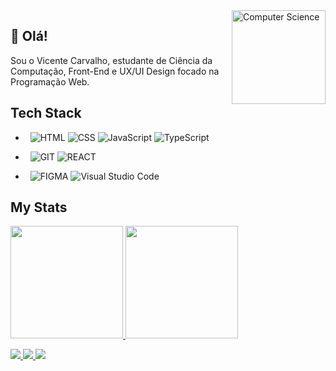 <img src="https://github.com/vicenttcarvalho/assets/blob/main/logo-oficial2.png" min-width="400px" max-width="400px" width="150px" align="right" alt="Computer Science">

## 👋 Olá!

<p align="left"> 
  Sou o Vicente Carvalho, estudante de Ciência da Computação, Front-End e UX/UI Design focado na Programação Web.
</p>

  ## Tech Stack
  - &nbsp;
  ![HTML](https://img.shields.io/badge/Html-05122A?style=for-the-badge&logo=html5&logoColor=white)
  ![CSS](https://img.shields.io/badge/Css-05122A?style=for-the-badge&logo=css3&logoColor=white)
  ![JavaScript](https://img.shields.io/badge/JavaScript-05122A?style=for-the-badge&logo=javascript&logoColor=White)
  ![TypeScript](https://img.shields.io/badge/TypeScript-05122A?style=for-the-badge&logo=typescript&logoColor=White)
   
  - &nbsp;
  ![GIT](https://img.shields.io/badge/Git-05122A?style=for-the-badge&logo=git&logoColor=white)
  ![REACT](https://img.shields.io/badge/React-05122A?style=for-the-badge&logo=react&logoColor=white)
  
  - &nbsp;
  ![FIGMA](https://img.shields.io/badge/Figma-05122A?style=for-the-badge&logo=figma&logoColor=white)
  ![Visual Studio Code](https://img.shields.io/badge/Visual%20Studio%20Code-05122A?style=for-the-badge&logo=visual-studio-code&logoColor=white)
  
  ## My Stats
<p>
<a href="https://github.com/vicenttcarvalho">
  <img height="180em" src="https://github-readme-stats.vercel.app/api?username=vicenttcarvalho&show_icons=true&theme=radical" />
  <img height="180em" src="https://github-readme-stats-eight-theta.vercel.app/api/top-langs/?username=vicenttcarvalho&layout=compact&langs_count=8&theme=algolia"/>
</a>
</p>
<div>
    <a target='_blank' href="https://www.instagram.com/vicenttcarvalho/">
        <img src="https://img.shields.io/badge/Instagram-FF4500?style=for-the-badge&logo=instagram&logoColor=white">
    </a>
    <a target='_blank' href="https://www.linkedin.com/in/vicente-carvalho-b08435221/">
        <img src="https://img.shields.io/badge/LinkedIn-0077B5?style=for-the-badge&logo=linkedin&logoColor=white">
    </a>
     <a href="https://vicenttcarvalho.github.io/devlinks/" target="_blank">
      <img src="https://img.shields.io/badge/-website-%5B?style=for-the-badge&logo=opel&logoColor=white" target="_blank">
    </a>
</div>
